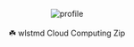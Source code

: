 <p align="center">
  <img src="https://github.com/cloud-wlstmd/.github/assets/127307160/99d021f0-b3ea-44f5-8265-9bb724882667" alt="profile">
  <br><br>
  ☘️ wlstmd Cloud Computing Zip
</p>
